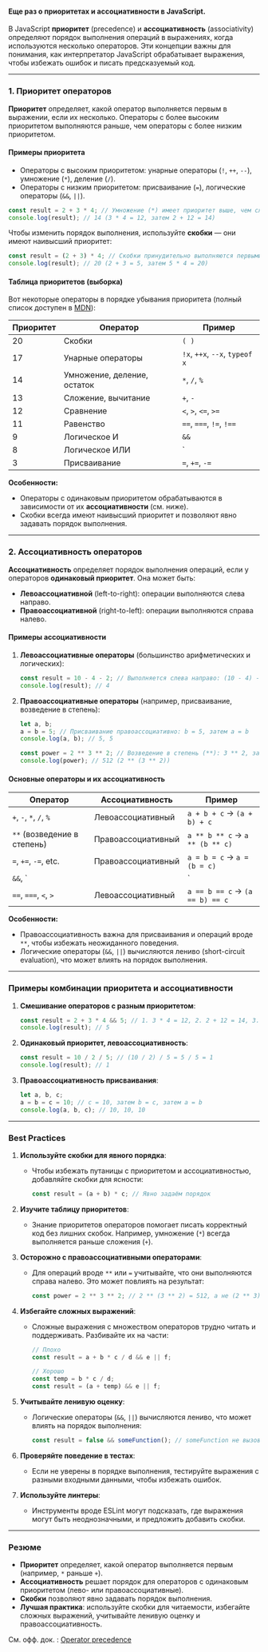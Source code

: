 #### Еще раз о приоритетах и ассоциативности в JavaScript.

В JavaScript **приоритет** (precedence) и **ассоциативность** (associativity) определяют порядок выполнения операций в 
выражениях, когда используются несколько операторов. Эти концепции важны для понимания, как интерпретатор JavaScript 
обрабатывает выражения, чтобы избежать ошибок и писать предсказуемый код.

---

### 1. **Приоритет операторов**
**Приоритет** определяет, какой оператор выполняется первым в выражении, если их несколько. Операторы с более высоким 
приоритетом выполняются раньше, чем операторы с более низким приоритетом.

#### Примеры приоритета
- Операторы с высоким приоритетом: унарные операторы (`!`, `++`, `--`), умножение (`*`), деление (`/`).
- Операторы с низким приоритетом: присваивание (`=`), логические операторы (`&&`, `||`).

```javascript
const result = 2 + 3 * 4; // Умножение (*) имеет приоритет выше, чем сложение (+)
console.log(result); // 14 (3 * 4 = 12, затем 2 + 12 = 14)
```

Чтобы изменить порядок выполнения, используйте **скобки** — они имеют наивысший приоритет:

```javascript
const result = (2 + 3) * 4; // Скобки принудительно выполняются первыми
console.log(result); // 20 (2 + 3 = 5, затем 5 * 4 = 20)
```

#### Таблица приоритетов (выборка)
Вот некоторые операторы в порядке убывания приоритета (полный список доступен в [MDN](https://developer.mozilla.org/en-US/docs/Web/JavaScript/Reference/Operators/Operator_Precedence)):

| Приоритет | Оператор | Пример |
|-----------|----------|--------|
| 20        | Скобки | `( )` |
| 17        | Унарные операторы | `!x`, `++x`, `--x`, `typeof x` |
| 14        | Умножение, деление, остаток | `*`, `/`, `%` |
| 13        | Сложение, вычитание | `+`, `-` |
| 12        | Сравнение | `<`, `>`, `<=`, `>=` |
| 11        | Равенство | `==`, `===`, `!=`, `!==` |
| 9         | Логическое И | `&&` |
| 8         | Логическое ИЛИ | `||` |
| 3         | Присваивание | `=`, `+=`, `-=` |

**Особенности:**
- Операторы с одинаковым приоритетом обрабатываются в зависимости от их **ассоциативности** (см. ниже).
- Скобки всегда имеют наивысший приоритет и позволяют явно задавать порядок выполнения.

---

### 2. **Ассоциативность операторов**
**Ассоциативность** определяет порядок выполнения операций, если у операторов **одинаковый приоритет**. Она может быть:
- **Левоассоциативной** (left-to-right): операции выполняются слева направо.
- **Правоассоциативной** (right-to-left): операции выполняются справа налево.

#### Примеры ассоциативности
1. **Левоассоциативные операторы** (большинство арифметических и логических):
   ```javascript
   const result = 10 - 4 - 2; // Выполняется слева направо: (10 - 4) - 2
   console.log(result); // 4
   ```

2. **Правоассоциативные операторы** (например, присваивание, возведение в степень):
   ```javascript
   let a, b;
   a = b = 5; // Присваивание правоассоциативно: b = 5, затем a = b
   console.log(a, b); // 5, 5

   const power = 2 ** 3 ** 2; // Возведение в степень (**): 3 ** 2, затем 2 ** 9
   console.log(power); // 512 (2 ** (3 ** 2))
   ```

#### Основные операторы и их ассоциативность
| Оператор | Ассоциативность | Пример |
|----------|-----------------|--------|
| `+`, `-`, `*`, `/`, `%` | Левоассоциативный | `a + b + c` → `(a + b) + c` |
| `**` (возведение в степень) | Правоассоциативный | `a ** b ** c` → `a ** (b ** c)` |
| `=`, `+=`, `-=`, etc. | Правоассоциативный | `a = b = c` → `a = (b = c)` |
| `&&`, `||` | Левоассоциативный | `a && b && c` → `(a && b) && c` |
| `==`, `===`, `<`, `>` | Левоассоциативный | `a == b == c` → `(a == b) == c` |

**Особенности:**
- Правоассоциативность важна для присваивания и операций вроде `**`, чтобы избежать неожиданного поведения.
- Логические операторы (`&&`, `||`) вычисляются лениво (short-circuit evaluation), что может влиять на порядок выполнения.

---

### Примеры комбинации приоритета и ассоциативности
1. **Смешивание операторов с разным приоритетом**:
   ```javascript
   const result = 2 + 3 * 4 && 5; // 1. 3 * 4 = 12, 2. 2 + 12 = 14, 3. 14 && 5 = 5
   console.log(result); // 5
   ```

2. **Одинаковый приоритет, левоассоциативность**:
   ```javascript
   const result = 10 / 2 / 5; // (10 / 2) / 5 = 5 / 5 = 1
   console.log(result); // 1
   ```

3. **Правоассоциативность присваивания**:
   ```javascript
   let a, b, c;
   a = b = c = 10; // c = 10, затем b = c, затем a = b
   console.log(a, b, c); // 10, 10, 10
   ```

---

### Best Practices

1. **Используйте скобки для явного порядка**:
   - Чтобы избежать путаницы с приоритетом и ассоциативностью, добавляйте скобки для ясности:
     ```javascript
     const result = (a + b) * c; // Явно задаём порядок
     ```

2. **Изучите таблицу приоритетов**:
   - Знание приоритетов операторов помогает писать корректный код без лишних скобок. Например, умножение (`*`) всегда выполняется раньше сложения (`+`).

3. **Осторожно с правоассоциативными операторами**:
   - Для операций вроде `**` или `=` учитывайте, что они выполняются справа налево. Это может повлиять на результат:
     ```javascript
     const power = 2 ** 3 ** 2; // 2 ** (3 ** 2) = 512, а не (2 ** 3) ** 2 = 64
     ```

4. **Избегайте сложных выражений**:
   - Сложные выражения с множеством операторов трудно читать и поддерживать. Разбивайте их на части:
     ```javascript
     // Плохо
     const result = a + b * c / d && e || f;

     // Хорошо
     const temp = b * c / d;
     const result = (a + temp) && e || f;
     ```

5. **Учитывайте ленивую оценку**:
   - Логические операторы (`&&`, `||`) вычисляются лениво, что может влиять на порядок выполнения:
     ```javascript
     const result = false && someFunction(); // someFunction не вызовется
     ```

6. **Проверяйте поведение в тестах**:
   - Если не уверены в порядке выполнения, тестируйте выражения с разными входными данными, чтобы избежать ошибок.

7. **Используйте линтеры**:
   - Инструменты вроде ESLint могут подсказать, где выражения могут быть неоднозначными, и предложить добавить скобки.

---

### Резюме
- **Приоритет** определяет, какой оператор выполняется первым (например, `*` раньше `+`).
- **Ассоциативность** решает порядок для операторов с одинаковым приоритетом (лево- или правоассоциативные).
- **Скобки** позволяют явно задавать порядок выполнения.
- **Лучшая практика**: используйте скобки для читаемости, избегайте сложных выражений, учитывайте ленивую оценку и правоассоциативность.

См. офф. док. : [Operator precedence](https://developer.mozilla.org/en-US/docs/Web/JavaScript/Reference/Operators/Operator_precedence)